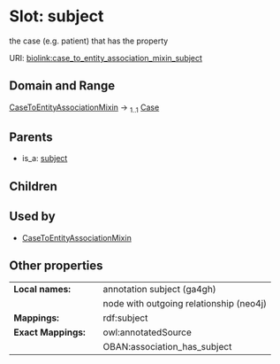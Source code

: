 
# Slot: subject


the case (e.g. patient) that has the property

URI: [biolink:case_to_entity_association_mixin_subject](https://w3id.org/biolink/case_to_entity_association_mixin_subject)


## Domain and Range

[CaseToEntityAssociationMixin](CaseToEntityAssociationMixin.md) &#8594;  <sub>1..1</sub> [Case](Case.md)

## Parents

 *  is_a: [subject](subject.md)

## Children


## Used by

 * [CaseToEntityAssociationMixin](CaseToEntityAssociationMixin.md)

## Other properties

|  |  |  |
| --- | --- | --- |
| **Local names:** | | annotation subject (ga4gh) |
|  | | node with outgoing relationship (neo4j) |
| **Mappings:** | | rdf:subject |
| **Exact Mappings:** | | owl:annotatedSource |
|  | | OBAN:association_has_subject |

